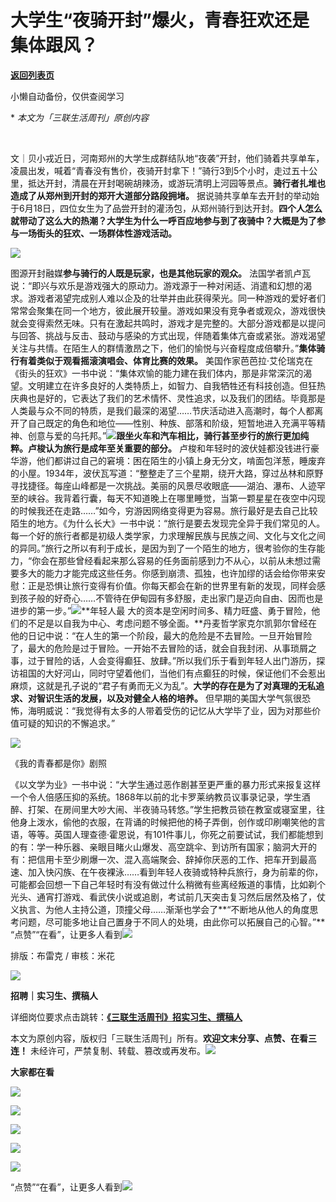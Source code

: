 # 大学生“夜骑开封”爆火，青春狂欢还是集体跟风？

[**返回列表页**](/gzh/三联生活周刊)

小懒自动备份，仅供查阅学习

**‍ *本文为「三联生活周刊」原创内容‍**

‍

文｜贝小戎近日，河南郑州的大学生成群结队地“夜袭”开封，他们骑着共享单车，凌晨出发，喊着“青春没有售价，夜骑开封拿下！”骑行3到5个小时，走过五十公里，抵达开封，清晨在开封喝碗胡辣汤，或游玩清明上河园等景点。**骑行者扎堆也造成了从郑州到开封的郑开大道部分路段拥堵。**
据说骑共享单车去开封的举动始于6月18日，四位女生为了品尝开封的灌汤包，从郑州骑行到达开封。**四个人怎么就带动了这么大的热潮？大学生为什么一呼百应地参与到了夜骑中？大概是为了参与一场街头的狂欢、一场群体性游戏活动。**

![](https://mmbiz.qpic.cn/mmbiz_jpg/VkpaUkchBmU6nbzkLA9OZGndkvwtUcbRDibzm1e27SxffnN8fPK4IH3ZfHNpDpkbyLCHTN3q6yLxqrp97hyIwWA/640?wx_fmt=jpeg&from;=appmsg)

图源开封融媒**参与骑行的人既是玩家，也是其他玩家的观众。**
法国学者凯卢瓦说：“即兴与欢乐是游戏强大的原动力。游戏源于一种对闲适、消遣和幻想的渴求。游戏者渴望完成别人难以企及的壮举并由此获得荣光。同一种游戏的爱好者们常常会聚集在同一个地方，彼此展开较量。游戏如果没有竞争者或观众，游戏很快就会变得索然无味。只有在激起共鸣时，游戏才是完整的。大部分游戏都是以提问与回答、挑战与反击、鼓动与感染的方式出现，伴随着集体亢奋或紧张。游戏渴望关注与共情。在陌生人的群情激昂之下，他们的愉悦与兴奋程度成倍攀升。”**集体骑行有着类似于观看摇滚演唱会、体育比赛的效果。**
美国作家芭芭拉·艾伦瑞克在《街头的狂欢》一书中说：“集体欢愉的能力建在我们体内，那是非常深沉的渴望。文明建立在许多良好的人类特质上，如智力、自我牺牲还有科技创造。但狂热庆典也是好的，它表达了我们的艺术情怀、灵性追求，以及我们的团结。毕竟那是人类最与众不同的特质，是我们最深的渴望……节庆活动进入高潮时，每个人都离开了自己既定的角色和地位——性别、种族、部落和阶级，短暂地进入充满平等精神、创意与爱的乌托邦。”![](https://mmbiz.qpic.cn/mmbiz_gif/VkpaUkchBmU6nbzkLA9OZGndkvwtUcbRX4ApHjwlfxcPialRwencwkvQNa9gOS7LtNkyM12V2We9nMyICTxyU2w/640?wx_fmt=gif&from;=appmsg)**跟坐火车和汽车相比，骑行甚至步行的旅行更加纯粹。卢梭认为旅行是成年至关重要的部分。**
卢梭和年轻时的波伏娃都没钱进行豪华游，他们都讲过自己的窘境：困在陌生的小镇上身无分文，啃面包洋葱，睡废弃的小屋。1934年，波伏瓦写道：“整整走了三个星期，绕开大路，穿过丛林和原野寻找捷径。每座山峰都是一次挑战。美丽的风景尽收眼底——湖泊、瀑布、人迹罕至的峡谷。我背着行囊，每天不知道晚上在哪里睡觉，当第一颗星星在夜空中闪现的时候我还在走路……”如今，穷游因网络变得更为容易。旅行最好是去自己比较陌生的地方。《为什么长大》一书中说：“旅行是要去发现完全异于我们常见的人。每一个好的旅行者都是初级人类学家，力求理解民族与民族之间、文化与文化之间的异同。”旅行之所以有利于成长，是因为到了一个陌生的地方，很考验你的生存能力，“你会在那些曾经看起来那么容易的任务面前感到力不从心，以前从未想过需要多大的能力才能完成这些任务。你感到崩溃、孤独，也许加缪的话会给你带来安慰：正是恐惧让旅行变得有价值。你每天都会在新的世界里有新的发现，同样会感到孩子般的好奇心……不管待在伊甸园有多舒服，走出家门是迈向自由、因而也是进步的第一步。”![](https://mmbiz.qpic.cn/mmbiz_gif/VkpaUkchBmU6nbzkLA9OZGndkvwtUcbRiaqlgNnupXJiclwbc58vPhuQQpqxUPu1qMtdfsmoU9YlP1qUFtkLje8g/640?wx_fmt=gif&from;=appmsg)**年轻人最
大的资本是空闲时间多、精力旺盛、勇于冒险，他们的不足是以自我为中心、考虑问题不够全面。**丹麦哲学家克尔凯郭尔曾经在他的日记中说：“在人生的第一个阶段，最大的危险是不去冒险。一旦开始冒险了，最大的危险是过于冒险。一开始不去冒险的话，就会自我封闭、从事琐屑之事，过于冒险的话，人会变得癫狂、放肆。”所以我们乐于看到年轻人出门游历，探访祖国的大好河山，同时守望着他们，当他们有点癫狂的时候，保证他们不会惹出麻烦，这就是孔子说的“君子有勇而无义为乱”。**大学的存在是为了对真理的无私追求、对智识生活的发展，以及对健全人格的培养。**
但早期的美国大学气氛很恐怖，海明威说：“我觉得有太多的人带着受伤的记忆从大学毕了业，因为对那些价值可疑的知识的不懈追求。”

![](https://mmbiz.qpic.cn/mmbiz_png/VkpaUkchBmU6nbzkLA9OZGndkvwtUcbROs5liar9txrZQic4bW6D0aiaex1kN7X8iatKRYSHX9CeZn2xduPrgqdMrA/640?wx_fmt=png&from;=appmsg)

《我的青春都是你》剧照

《以文学为业》一书中说：“大学生通过恶作剧甚至更严重的暴力形式来报复这样一个令人倍感压抑的系统。1868年以前的北卡罗莱纳教员议事录记录，学生酒醉、打架、在房间里大吵大闹、半夜骑马转悠。”学生把教员锁在教室或寝室里，往他身上泼水，偷他的衣服，在背诵的时候把他的椅子弄倒，创作或印刷嘲笑他的言语，等等。英国人理查德·霍恩说，有101件事儿，你死之前要试试，我们都能想到的有：学一种乐器、亲眼目睹火山爆发、高空跳伞、到访所有国家；脑洞大开的有：把信用卡至少刷爆一次、混入高端聚会、辞掉你厌恶的工作、把车开到最高速、加入快闪族、在午夜裸泳……看到年轻人夜骑或特种兵旅行，身为前辈的你，可能都会回想一下自己年轻时有没有做过什么稍微有些离经叛道的事情，比如剃个光头、通宵打游戏、看武侠小说或追剧，考试前几天突击复习然后居然及格了，仗义执言、为他人主持公道，顶撞父母……渐渐也学会了**“不断地从他人的角度思考问题，尽可能多地让自己置身于不同人的处境，由此你可以拓展自己的心智。”**
“点赞”“在看”，让更多人看到![](https://mmbiz.qpic.cn/mmbiz_gif/c2Sib3Mp7pON9hkSZwdTibRHNZSMPyiapUCHJwlyoZVBC3SfmPmF0VKjkm3NiaToQloHFJ6icyicqZnqgXp6pSQJt5gg/640?wx_fmt=gif&from;=appmsg&wxfrom;=5&wx;_lazy=1&tp;=wxpic)  
  
  
  
  
  

排版：布雷克 / 审核：米花

![](https://mmbiz.qpic.cn/mmbiz_jpg/c2Sib3Mp7pOMXeGGKIf4q09ia7g76bqflrsgfnnTeaJgdZGfX5QjiaNJphTYSbQgicjsOz0gPwEfNCTR3Myicd7QJmw/640?wx_fmt=jpeg&from;=appmsg&wxfrom;=5&wx;_lazy=1&wx;_co=1&tp;=wxpic)

  
**招聘｜实习生、撰稿人**  

详细岗位要求点击跳转：[**《三联生活周刊》招实习生、撰稿人**](http://mp.weixin.qq.com/s?__biz=MTc5MTU3NTYyMQ==&mid=2651136871&idx=3&sn=f1c0777fe9d31881e5dfca68ebc2937f&chksm=5907324d6e70bb5b3546dfe1c7b31b5fe05664bebbf36356ba9a1a352e0678444cad62875ad4&scene=21#wechat_redirect)

本文为原创内容，版权归「三联生活周刊」所有。**欢迎文末分享、点赞、在看三连！**
未经许可，严禁复制、转载、篡改或再发布。![](https://mmbiz.qpic.cn/sz_mmbiz_png/Gg7Qtoh7Aic9ZTmAdCc80b4nD7xicgPt863QWU7oNswDx19XrjfTtSl8QwatY2EEZGuNd1WRRiapDZjcDhTnNYmBg/640?wx_fmt=other&wxfrom;=5&wx;_lazy=1&wx;_co=1&retryload;=1&tp;=webp)

**大家都在看**

[![](https://mmbiz.qpic.cn/mmbiz_png/c2Sib3Mp7pOPLUg9qgDxXAlcuUMzF1gmTLiaoibwVaYeZyGYAp22CcSNukfbpzOtLLGFOXxxibYeCnjy5vAzNqG8gA/640?wx_fmt=png&from;=appmsg&wxfrom;=5&wx;_lazy=1&wx;_co=1&tp;=wxpic)](http://mp.weixin.qq.com/s?__biz=MTc5MTU3NTYyMQ==&mid=2651460178&idx=1&sn=342916e8441b0033db6b2f6d857fec5a&chksm=590803786e7f8a6e339054f371b91e4ea81313f402b9654e762efe9c2afe0248d314385ff04b&scene=21#wechat_redirect)

[![](https://mmbiz.qpic.cn/mmbiz_png/c2Sib3Mp7pONBTzzDSyoCEHficSpmWg9R9SSMHWorocaH2FRaVN5ia7qvoQNPeL6GnSndzb7PZknFyrRuiaiaPGicaTw/640?wx_fmt=png&from;=appmsg&wxfrom;=5&wx;_lazy=1&wx;_co=1&tp;=wxpic)](http://mp.weixin.qq.com/s?__biz=MTc5MTU3NTYyMQ==&mid=2651464868&idx=1&sn=c88d49989b5b734724005fac037dd5aa&chksm=5908358e6e7fbc9817eeb38385a8015a8cb643259aa3750ae730fd263562883dc6f7e13d23fe&scene=21#wechat_redirect)

[![](https://mmbiz.qpic.cn/mmbiz_jpg/c2Sib3Mp7pOMx2R8LLAgmgmSwA12iapwDJ9FPtBXdn7NOnOD9R7DCR2MiakgsyI5Efibz9ntGPnicDBQEAeFKQ8alRw/640?wx_fmt=jpeg)](http://mp.weixin.qq.com/s?__biz=MTc5MTU3NTYyMQ==&mid=2651466051&idx=1&sn=5e1c1f01e24ee155c8d51ca046f313fc&chksm=590838696e7fb17f6a12755682ed64beed18fa2f5d1e80dcdedada0f99d7e12093fa55e5eecf&scene=21#wechat_redirect)

  

![](https://mmbiz.qpic.cn/sz_mmbiz_png/Gg7Qtoh7Aic9ZTmAdCc80b4nD7xicgPt86k1kgpU51hWCHjV92ryhVW35PLCvLhxLw9XDhXjgeDyZhHSx5EbRcfg/640?wx_fmt=other&wxfrom;=5&wx;_lazy=1&wx;_co=1&retryload;=2&tp;=webp)

  
[![](https://mmbiz.qpic.cn/mmbiz_jpg/c2Sib3Mp7pONuwrdetOsWUZLdDE1J39mLibBBe0vPzCKS1topq8p9JgG9O86KDCNS3SZl7Paa1d80gvHIBg9C0cw/640?wx_fmt=jpeg&from;=appmsg&wxfrom;=5&wx;_lazy=1&wx;_co=1&tp;=wxpic)]()  
  
“点赞”“在看”，让更多人看到![](https://mmbiz.qpic.cn/mmbiz_gif/c2Sib3Mp7pON9hkSZwdTibRHNZSMPyiapUCHJwlyoZVBC3SfmPmF0VKjkm3NiaToQloHFJ6icyicqZnqgXp6pSQJt5gg/640?wx_fmt=gif&from;=appmsg&wxfrom;=5&wx;_lazy=1&tp;=wxpic)

